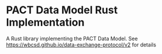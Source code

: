 # PACT Data Model Rust Implementation

A Rust library implementing the PACT Data Model. See https://wbcsd.github.io/data-exchange-protocol/v2 for details
